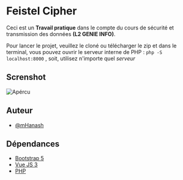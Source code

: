 
# Feistel Cipher

Ceci est un **Travail pratique** dans le compte du cours de sécurité et transmission des données **(L2 GENIE INFO)**.

Pour lancer le projet, veuillez le cloné ou télécharger le zip et dans le terminal, vous pouvez ouvrir le serveur interne de PHP : ```php -S localhost:8000``` , soit, utilisez n'importe quel _serveur_

## Screnshot
![Apércu](<img width="1280" alt="Screenshot 2023-02-11 at 02 12 01" src="https://user-images.githubusercontent.com/92532653/218231668-b6709c25-0f5f-4758-bf81-e7de3b8b3213.png">)




## Auteur

- [@mHanash](https://www.github.com/mHanash)


## Dépendances

 - [Bootstrap 5](https://getbootstrap.com/docs/5.0/getting-started/introduction/)
 - [Vue JS 3](https://vuejs.org/guide/introduction.html)
 - [PHP](https://www.php.net/)

